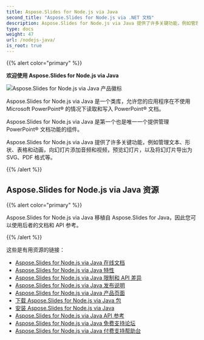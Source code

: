 ```yaml
---
title: Aspose.Slides for Node.js via Java
second_title: "Aspose.Slides for Node.js via .NET 文档"
description: Aspose.Slides for Node.js via Java 提供了许多关键功能，例如管理文本、形状、表格和动画，向幻灯片添加音频和视频，预览幻灯片，以及将幻灯片导出为 SVG、PDF 格式等。
type: docs
weight: 47
url: /nodejs-java/
is_root: true
---
```


{{% alert color="primary" %}}

**欢迎使用 Aspose.Slides for Node.js via Java**

![Aspose.Slides for Node.js via Java 产品徽标](aspose_slides-for-nodejs-via-java.png)

Aspose.Slides for Node.js via Java 是一个类库，允许您的应用程序在不使用 Microsoft PowerPoint® 的情况下读取和写入 PowerPoint® 文档。

Aspose.Slides for Node.js via Java 是第一个也是唯一一个提供管理 PowerPoint® 文档功能的组件。

Aspose.Slides for Node.js via Java 提供了许多关键功能，例如管理文本、形状、表格和动画，向幻灯片添加音频和视频，预览幻灯片，以及将幻灯片导出为 SVG、PDF 格式等。

{{% /alert %}}

## Aspose.Slides for Node.js via Java 资源

{{% alert color="primary" %}}

Aspose.Slides for Node.js via Java 移植自 Aspose.Slides for Java，因此您可以使用后者的文档和 API 参考。

{{% /alert %}}

这些是有用资源的链接：

- [Aspose.Slides for Node.js via Java 在线文档](/slides/java/developer-guide/)
- [Aspose.Slides for Node.js via Java 特性](/slides/nodejs-java/features-overview/)
- [Aspose.Slides for Node.js via Java 限制和 API 差异](/slides/nodejs-java/limitations-and-api-differences/)
- [Aspose.Slides for Node.js via Java 发布说明](https://releases.aspose.com/slides/nodejs-java/release-notes/)
- [Aspose.Slides for Node.js via Java 产品页面](https://products.aspose.com/slides/nodejs-java/)
- [下载 Aspose.Slides for Node.js via Java 包](https://releases.aspose.com/slides/nodejs-java/)
- [安装 Aspose.Slides for Node.js via Java](/slides/nodejs-java/installation/)
- [Aspose.Slides for Node.js via Java API 参考](https://reference.aspose.com/slides/nodejs-java/)
- [Aspose.Slides for Node.js via Java 免费支持论坛](https://forum.aspose.com/c/slides/11)
- [Aspose.Slides for Node.js via Java 付费支持帮助台](https://helpdesk.aspose.com/)